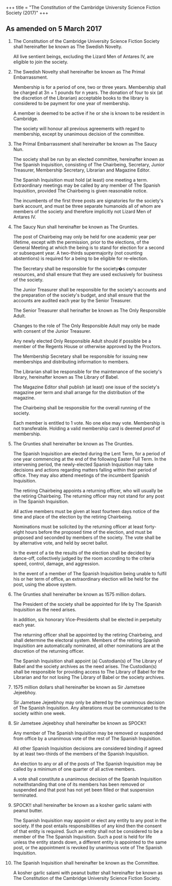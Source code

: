 +++
title = "The Constitution of the Cambridge University Science Fiction Society (2017)"
+++
<!-- Begin constitution.txt -->
<!-- <h1>The Constitution of the Cambridge University Science Fiction Society</h1> -->
<h2>As amended on 5 March 2017</h2>

<ol>

<li> <!-- Clause 1 -->
<p>The Constitution of the Cambridge University Science Fiction Society shall hereinafter be known as The Swedish Novelty.</p>
<p>All live sentient beings, excluding the Lizard Men of Antares IV, are eligible to join the society.</p>
</li>

<li> <!-- Clause 2 -->
<p>The Swedish Novelty shall hereinafter be known as The Primal Embarrassment.</p>
<p>Membership is for a period of one, two or three years. Membership shall be charged at 3n + 1 pounds for n years. The donation of four to six (at the discretion of the Librarian) acceptable books to the library is considered to be payment for one year of membership.</p>
<p>A member is deemed to be active if he or she is known to be resident in Cambridge.</p>
<p>The society will honour all previous agreements with regard to membership, except by unanimous decision of the committee.</p>
</li>

<li> <!-- Clause 3 -->
<p>The Primal Embarrassment shall hereinafter be known as The Saucy Nun.</p>
<p>The society shall be run by an elected committee, hereinafter known as The Spanish Inquisition, consisting of The Chairbeing, Secretary, Junior Treasurer, Membership Secretary, Librarian and Magazine Editor.</p>
<p>The Spanish Inquisition must hold (at least) one meeting a term. Extraordinary meetings may be called by any member of The Spanish Inquisition, provided The Chairbeing is given reasonable notice.</p>
<p>The incumbents of the first three posts are signatories for the society's bank account, and must be three separate humanoids all of whom are members of the society and therefore implicitly not Lizard Men of Antares IV.</p>
</li>

<li> <!-- Clause 4 -->
<p>The Saucy Nun shall hereinafter be known as The Grunties.</p>
<p>The post of Chairbeing may only be held for one academic year per lifetime, except with the permission, prior to the elections, of the General Meeting at which the being is to stand for election for a second or subsequent year. A two-thirds supermajority (not counting abstentions) is required for a being to be eligible for re-election.</p>
<p>The Secretary shall be responsible for the society�s computer resources, and shall ensure that they are used exclusively for business of the society.</p>
<p>The Junior Treasurer shall be responsible for the society's accounts and the preparation of the society's budget, and shall ensure that the accounts are audited each year by the Senior Treasurer.</p>
<p>The Senior Treasurer shall herinafter be known as The Only Responsible Adult.</p>
<p>Changes to the role of The Only Responsible Adult may only be made with consent of the Junior Treasurer.</p>
<p>Any newly elected Only Responsible Adult should if possible be a member of the Regents House or otherwise approved by the Proctors.</p>
<p>The Membership Secretary shall be responsible for issuing new memberships and distributing information to members.</p>
<p>The Librarian shall be responsible for the maintenance of the society's library, hereinafter known as The Library of Babel.</p>
<p>The Magazine Editor shall publish (at least) one issue of the society's magazine per term and shall arrange for the distribution of the magazine.</p>
<p>The Chairbeing shall be responsible for the overall running of the society.</p>
<p>Each member is entitled to 1 vote. No one else may vote. Membership is not transferable. Holding a valid membership card is deemed proof of membership.</p>
</li>

<li> <!-- Clause 5 -->
<p>The Grunties shall hereinafter be known as The Grunties.</p>
<p>The Spanish Inquisition are elected during the Lent Term, for a period of one year commencing at the end of the following Easter Full Term. In the intervening period, the newly-elected Spanish Inquisition may take decisions and actions regarding matters falling within their period of office. They may also attend meetings of the incumbent Spanish Inquisition.</p>
<p>The retiring Chairbeing appoints a returning officer, who will usually be the retiring Chairbeing. The returning officer may not stand for any post in The Spanish Inquisition.</p>
<p>All active members must be given at least fourteen days notice of the time and place of the election by the retiring Chairbeing.</p>
<p>Nominations must be solicited by the returning officer at least forty-eight hours before the proposed time of the election, and must be proposed and seconded by members of the society. The vote shall be by alternative vote, and held by secret ballot.</p>
<p>In the event of a tie the results of the election shall be decided by dance-off, collectively judged by the room according to the criteria speed, control, damage, and aggression.</p>
<p>In the event of a member of The Spanish Inquisition being unable to fulfil his or her term of office, an extraordinary election will be held for the post, using the above system.</p>
</li>

<li> <!-- Clause 6 -->
<p>The Grunties shall hereinafter be known as 1575 million dollars.</p>
<p>The President of the society shall be appointed for life by The Spanish Inquisition as the need arises.</p>
<p>In addition, six honorary Vice-Presidents shall be elected in perpetuity each year.</p>
<p>The returning officer shall be appointed by the retiring Chairbeing, and shall determine the electoral system. Members of the retiring Spanish Inquisition are automatically nominated, all other nominations are at the discretion of the returning officer.</p>
<p>The Spanish Inquisition shall appoint (a) Custodian(s) of The Library of Babel and the society archives as the need arises. The Custodian(s) shall be responsible for providing access to The Library of Babel for the Librarian and for not losing The Library of Babel or the society archives.</p>
</li>

<li> <!-- Clause 7 -->
<p>1575 million dollars shall hereinafter be known as Sir Jametsee Jejeebhoy.</p>
Sir Jametsee Jejeebhoy may only be altered by the unanimous decision of The Spanish Inquisition. Any alterations must be communicated to the society within one week.</p>
</li>

<li> <!-- Clause 8 -->
<p>Sir Jametsee Jejeebhoy shall hereinafter be known as SPOCK!!</p>
<p>Any member of The Spanish Inquisition may be removed or suspended from office by a unanimous vote of the rest of The Spanish Inquisition.</p>
<p>All other Spanish Inquisition decisions are considered binding if agreed by at least two-thirds of the members of the Spanish Inquisition.</p>
<p>An election to any or all of the posts of The Spanish Inquisition may be called by a minimum of one quarter of all active members.</p>
<p>A vote shall constitute a unanimous decision of the Spanish Inquisition notwithstanding that one of its members has been removed or suspended and that post has not yet been filled or that suspension terminated.</p>
</li>

<li> <!-- Clause 9 -->
<p>SPOCK!! shall hereinafter be known as a kosher garlic salami with peanut butter.</p>
<p>The Spanish Inquisition may appoint or elect any entity to any post in the society. If the post entails responsibilities of any kind then the consent of that entity is required. Such an entity shall not be considered to be a member of the The Spanish Inquisition. Such a post is held for life unless the entity stands down, a different entity is appointed to the same post, or the appointment is revoked by unanimous vote of The Spanish Inquisition.</p>
</li>

<li> <!-- Clause 10 -->
<p>The Spanish Inquisition shall hereinafter be known as the Committee.</p>
<p>A kosher garlic salami with peanut butter shall hereinafter be known as The Constitution of the Cambridge University Science Fiction Society.</p>
</li>

</ol>
<!-- End constitution.txt -->
